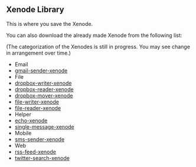 ## Xenode Library

This is where you save the Xenode.

You can also download the already made Xenode from the following list: 

(The categorization of the Xenodes is still in progress. You may see change in arrangement over time.)

* Email
 * [gmail-sender-xenode](https://github.com/Nodally/gmail-sender-xenode)
* File
 * [dropbox-writer-xenode](https://github.com/Nodally/dropbox-writer-xenode)
 * [dropbox-reader-xenode](https://github.com/Nodally/dropbox-reader-xenode)
 * [dropbox-mover-xenode](https://github.com/Nodally/dropbox-mover-xenode)
 * [file-writer-xenode](https://github.com/Nodally/file-writer-xenode)
 * [file-reader-xenode](https://github.com/Nodally/file-reader-xenode)
* Helper
 * [echo-xenode](https://github.com/Nodally/echo-xenode)
 * [single-message-xenode](https://github.com/Nodally/single-message-xenode)
* Mobile
* [sms-sender-xenode](https://github.com/Nodally/sms-sender-xenode)
* Web
 * [rss-feed-xenode](https://github.com/Nodally/rss-feed-xenode)
 * [twitter-search-xenode](https://github.com/Nodally/file-writer-xenode)
 







